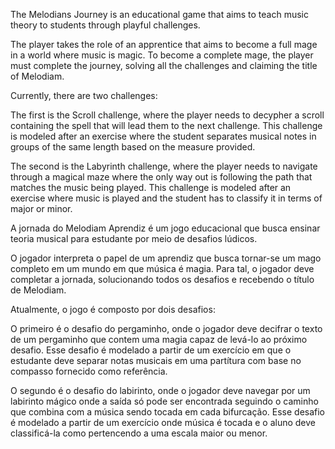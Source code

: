 The Melodians Journey is an educational game that aims to teach music theory to students through playful challenges.

The player takes the role of an apprentice that aims to become a full mage in a world where music is magic. To become a complete mage, the player must complete the journey, solving all the challenges and claiming the title of Melodiam.

Currently, there are two challenges:

The first is the Scroll challenge, where the player needs to decypher a scroll containing the spell that will lead them to the next challenge. This challenge is modeled after an exercise where the student separates musical notes in groups of the same length based on the measure provided.

The second is the Labyrinth challenge, where the player needs to navigate through a magical maze where the only way out is following the path that matches the music being played. This challenge is modeled after an exercise where music is played and the student has to classify it in terms of major or minor.

A jornada do Melodiam Aprendiz é um jogo educacional que busca ensinar teoria musical para estudante por meio de desafios lúdicos.

O jogador interpreta o papel de um aprendiz que busca tornar-se um mago completo em um mundo em que música é magia. Para tal, o jogador deve completar a jornada, solucionando todos os desafios e recebendo o título de Melodiam.

Atualmente, o jogo é composto por dois desafios:

O primeiro é o desafio do pergaminho, onde o jogador deve decifrar o texto de um pergaminho que contem uma magia capaz de levá-lo ao próximo desafio. Esse desafio é modelado a partir de um exercício em que o estudante deve separar notas musicais em uma partítura com base no compasso fornecido como referência.

O segundo é o desafio do labirinto, onde o jogador deve navegar por um labirinto mágico onde a saída só pode ser encontrada seguindo o caminho que combina com a música sendo tocada em cada bifurcação. Esse desafio é modelado a partir de um exercício onde música é tocada e o aluno deve classificá-la como pertencendo a uma escala maior ou menor.
